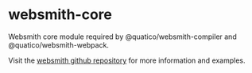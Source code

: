 # websmith-core

Websmith core module required by @quatico/websmith-compiler and @quatico/websmith-webpack.

Visit the [websmith github repository](https://github.com/quatico-solutions/websmith) for more information and examples.
